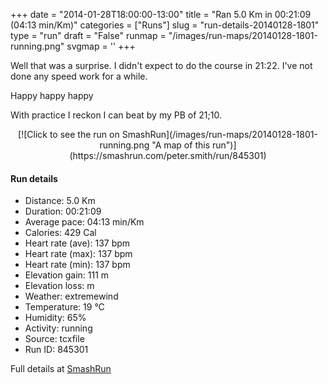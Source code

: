 +++
date = "2014-01-28T18:00:00-13:00"
title = "Ran 5.0 Km in 00:21:09 (04:13 min/Km)"
categories = ["Runs"]
slug = "run-details-20140128-1801"
type = "run"
draft = "False"
runmap = "/images/run-maps/20140128-1801-running.png"
svgmap = '<polyline points="93 77, 80 80, 68 96, 50 100, 39 96, 39 94, 38 82, 3 71, 16 36, 38 16, 54 1, 64 1, 67 4, 65 6, 44 26, 29 42, 31 35, 66 5, 68 3, 64 0, 53 1, 20 33, 3 71, 37 81, 36 91, 51 100, 68 96, 76 82, 92 77, 97 72">'
+++

Well that was a surprise. I didn't expect to do the course in 21:22. I've not done any speed work for a while. 

Happy happy happy

With practice I reckon I can beat by my PB of 21;10. 



<!--more-->

<center>
[![Click to see the run on SmashRun](/images/run-maps/20140128-1801-running.png "A map of this run")](https://smashrun.com/peter.smith/run/845301)
</center>

#### Run details

* Distance: 5.0 Km
* Duration: 00:21:09
* Average pace: 04:13 min/Km
* Calories: 429 Cal
* Heart rate (ave): 137 bpm
* Heart rate (max): 137 bpm
* Heart rate (min): 137 bpm
* Elevation gain: 111 m
* Elevation loss:  m
* Weather: extremewind
* Temperature: 19 &deg;C
* Humidity: 65%
* Activity: running
* Source: tcxfile
* Run ID: 845301

Full details at [SmashRun](https://smashrun.com/peter.smith/run/845301)